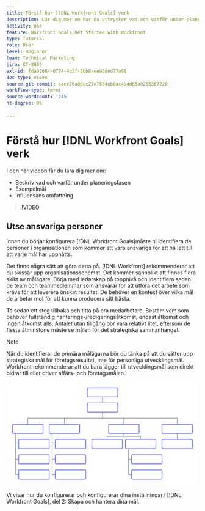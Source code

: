 ```yaml
---
title: Förstå hur [!DNL Workfront Goals] verk
description: Lär dig mer om hur du uttrycker vad och varför under planeringsfasen, exempelmål och omfattningen av påverkan.
activity: use
feature: Workfront Goals,Get Started with Workfront
type: Tutorial
role: User
level: Beginner
team: Technical Marketing
jira: KT-8889
exl-id: fda92664-6774-4c3f-8bb8-ee95ded77a98
doc-type: video
source-git-commit: cacc76a0dec27e7554eb0ac494d65a9255367226
workflow-type: tm+mt
source-wordcount: '245'
ht-degree: 0%

---
```


# Förstå hur [!DNL Workfront Goals] verk

I den här videon får du lära dig mer om:

* Beskriv vad och varför under planeringsfasen
* Exempelmål
* Influensans omfattning

>[!VIDEO](https://video.tv.adobe.com/v/335183/?quality=12&learn=on)

## Utse ansvariga personer

Innan du börjar konfigurera [!DNL Workfront Goals]måste ni identifiera de personer i organisationen som kommer att vara ansvariga för att ha lett till att varje mål har uppnåtts.

Det finns några sätt att göra detta på. [!DNL Workfront] rekommenderar att du skissar upp organisationsschemat. Det kommer sannolikt att finnas flera skikt av målägare. Börja med ledarskap på toppnivå och identifiera sedan de team och teammedlemmar som ansvarar för att utföra det arbete som krävs för att leverera önskat resultat. De behöver en kontext över vilka mål de arbetar mot för att kunna producera sitt bästa.

Ta sedan ett steg tillbaka och titta på era medarbetare. Bestäm vem som behöver fullständig hanterings-/redigeringsåtkomst, endast åtkomst och ingen åtkomst alls. Antalet utan tillgång bör vara relativt litet, eftersom de flesta åtminstone måste se målen för det strategiska sammanhanget.

>[!NOTE]
>
>När du identifierar de primära målägarna bör du tänka på att du sätter upp strategiska mål för företagsresultat, inte för personliga utvecklingsmål. Workfront rekommenderar att du bara lägger till utvecklingsmål som direkt bidrar till eller driver affärs- och företagsmålen.

![Tomt organisationsschema](assets/01-workfront-goals-blank-org-chart.png)

Vi visar hur du konfigurerar och konfigurerar dina inställningar i [!DNL Workfront Goals], del 2: Skapa och hantera dina mål.

<!--
URL for part 2 reference above
-->
